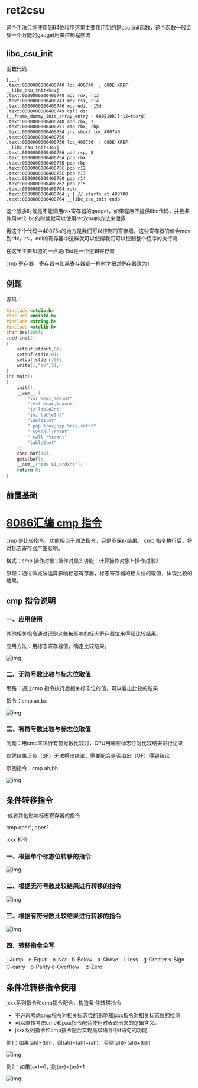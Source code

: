 # ret2csu

这个手法只能使用到64位程序这里主要使用到的是csu_init函数，这个函数一般会放一个万能的gadget用来控制程序流

## libc_csu_init

函数代码

```assembly
[...]
.text:0000000000400740 loc_400740: ; CODE XREF:
__libc_csu_init+54↓j
.text:0000000000400740 mov rdx, r13
.text:0000000000400743 mov rsi, r14
.text:0000000000400746 mov edi, r15d
.text:0000000000400749 call ds:
(__frame_dummy_init_array_entry - 600E10h)[r12+rbx*8]
.text:000000000040074D add rbx, 1
.text:0000000000400751 cmp rbx, rbp
.text:0000000000400754 jnz short loc_400740
.text:0000000000400756
.text:0000000000400756 loc_400756: ; CODE XREF:
__libc_csu_init+34↑j
.text:0000000000400756 add rsp, 8
.text:000000000040075A pop rbx
.text:000000000040075B pop rbp
.text:000000000040075C pop r12
.text:000000000040075E pop r13
.text:0000000000400760 pop r14
.text:0000000000400762 pop r15
.text:0000000000400764 retn
.text:0000000000400764 ; } // starts at 400700
.text:0000000000400764 __libc_csu_init endp
```

这个很多时候是不能调用rax寄存器的gadget，如果程序不提供libc代码，并且条件用ret2libc的时候就可以使用ret2csu的方法来泄露

再这个个代码中40075a的地方是我们可以控制的寄存器，这些寄存器的值会mov到rdx，rsi，edi的寄存器中这样就可以使得我们可以控制整个程序的执行流

在这里主要知道的一点是r15d是一个逻辑寄存器

cmp 寄存器，寄存器->如果寄存器都一样时才把zf寄存器改为1

## 例题

源码：
```c
#include <stdio.h>
#include <unistd.h>
#include <string.h>
#include <stdlib.h>
char bss[200];
void init()
{
    setbuf(stdout,0);
    setbuf(stdin,0);
    setbuf(stderr,0);
    write(1,"ok",3);
} 
int main()
{
    init();
    __asm__ (
        "xor %eax,%eaxnt"
        "test %eax,%eaxnt"
        "jz lable2nt"
        "jnz lable1nt"
        "lable1:nt"
        " pop %rax;pop %rdi;retnt"
        " syscall;retnt"
        " call *%raxnt"
        "lable2:nt"
	);
    char buf[10];
    gets(buf);
    __asm__("mov $1,%rdxnt");
    return 0;
}
```

## 前置基础

# [8086汇编 cmp 指令](https://www.cnblogs.com/xiangsikai/p/12485150.html)

cmp 是比较指令，功能相当于减法指令，只是不保存结果。
cmp 指令执行后，将对标志寄存器产生影响。

格式：cmp 操作对象1,操作对象2
功能：计算操作对象1–操作对象2

原理：通过做减法运算影响标志寄存器，标志寄存器的相关位的取值，体现比较的结果。

## cmp 指令说明

### 一、应用使用

其他相关指令通过识别这些被影响的标志寄存器位来得知比较结果。

应用方法：用标志寄存器值，确定比较结果。

![img](./../images/1183448-20200313110141132-1983711578.png)

### 二、无符号数比较与标志位取值

思路：通过cmp 指令执行后相关标志位的值，可以看出比较的结果

指令：cmp ax,bx

![img](./../images/1183448-20200313110256371-1220806376.png)

### 三、有符号数比较与标志位取值

问题：用cmp来进行有符号数比较时，CPU用哪些标志位对比较结果进行记录

仅凭结果正负（SF）无法得出结论，需要配合是否溢出（OF）得到结论。

示例指令：cmp ah,bh

![img](./../images/1183448-20200313110416136-19939598.png)

## 条件转移指令

;或者其他影响标志寄存器的指令

cmp oper1, oper2 

jxxx 标号

### 一、根据单个标志位转移的指令

![img](./../images/1183448-20200313110600902-1175385698.png)

### 二、根据无符号数比较结果进行转移的指令

![img](./../images/1183448-20200313110641814-1490599452.png)

###  三、根据有符号数比较结果进行转移的指令

![img](./../images/1183448-20200313110657247-41535723.png)

###  四、转移指令全写

j-Jump　e-Equal　n-Not　b-Below　a-Above　L-less　g-Greater  s-Sign　C-carry　p-Parity o-Overflow 　z-Zero

## 条件准转移指令使用

jxxx系列指令和cmp指令配合，构造条 件转移指令

- 不必再考虑cmp指令对相关标志位的影响和jxxx指令对相关标志位的检测
- 可以直接考虑cmp和jxxx指令配合使用时表现出来的逻辑含义。
- jxxx系列指令和cmp指令配合实现高级语言中if语句的功能

例1：如果(ah)=(bh)，则(ah)=(ah)+(ah)，否则(ah)=(ah)+(bh)

![img](./../images/1183448-20200313110850865-2126230482.png)

例2：如果(ax)=0，则(ax)=(ax)+1

![img](./../images/1183448-20200313110905283-1366429854.png)
